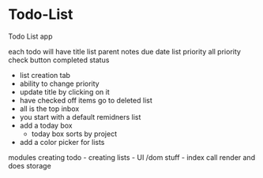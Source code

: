 # Todo-List
Todo List app

each todo will have 
     title
     list parent
     notes
     due date
     list priority
     all priority
     check button
     completed status
     

- list creation tab
- ability to change priority
- update title by clicking on it
- have checked off items go to deleted list
- all is the top inbox
- you start with a default remidners list
- add a today box
    - today box sorts by project
- add a color picker for lists





modules
     creating todo
    - creating lists
    - UI /dom stuff
    - index call render and does storage



